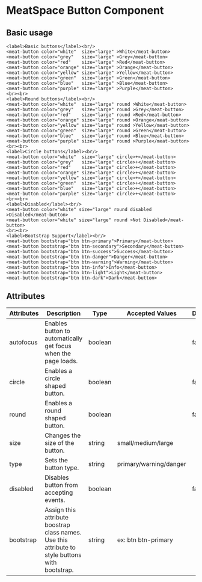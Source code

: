 # MeatSpace Button Component

## Basic usage
[](https://meat-space.org/web_components/meat-button/meat-button-demo.html ':include :type=iframe width=100% height=800px')

```
<label>Basic buttons</label><br/>
<meat-button color="white"  size="large" >White</meat-button>
<meat-button color="grey"   size="large" >Grey</meat-button>
<meat-button color="red"    size="large" >Red</meat-button>
<meat-button color="orange" size="large" >Orange</meat-button>
<meat-button color="yellow" size="large" >Yellow</meat-button>
<meat-button color="green"  size="large" >Green</meat-button>
<meat-button color="blue"   size="large" >Blue</meat-button>
<meat-button color="purple" size="large" >Purple</meat-button>
<br><br>
<label>Round buttons</label><br/>
<meat-button color="white"  size="large" round >White</meat-button>
<meat-button color="grey"   size="large" round >Grey</meat-button>
<meat-button color="red"    size="large" round >Red</meat-button>
<meat-button color="orange" size="large" round >Orange</meat-button>
<meat-button color="yellow" size="large" round >Yellow</meat-button>
<meat-button color="green"  size="large" round >Green</meat-button>
<meat-button color="blue"   size="large" round >Blue</meat-button>
<meat-button color="purple" size="large" round >Purple</meat-button>
<br><br>
<label>Circle buttons</label><br/>
<meat-button color="white"  size="large" circle>+</meat-button>
<meat-button color="grey"   size="large" circle>+</meat-button>
<meat-button color="red"    size="large" circle>+</meat-button>
<meat-button color="orange" size="large" circle>+</meat-button>
<meat-button color="yellow" size="large" circle>+</meat-button>
<meat-button color="green"  size="large" circle>+</meat-button>
<meat-button color="blue"   size="large" circle>+</meat-button>
<meat-button color="purple" size="large" circle>+</meat-button>
<br><br>
<label>Disabled</label><br/>
<meat-button color="white" size="large" round disabled >Disabled</meat-button>
<meat-button color="white" size="large" round >Not Disabled</meat-button>
<br><br>
<label>Bootstrap Support</label><br/>
<meat-button bootstrap="btn btn-primary">Primary</meat-button>
<meat-button bootstrap="btn btn-secondary">Secondary</meat-button>
<meat-button bootstrap="btn btn-success">Success</meat-button>
<meat-button bootstrap="btn btn-danger">Danger</meat-button>
<meat-button bootstrap="btn btn-warning">Warning</meat-button>
<meat-button bootstrap="btn btn-info">Info</meat-button>
<meat-button bootstrap="btn btn-light">Light</meat-button>
<meat-button bootstrap="btn btn-dark">Dark</meat-button>
```
## Attributes
| Attributes | Description                                                   | Type    | Accepted Values | Default |
|------------|---------------------------------------------------------------|---------|-----------------|---------|
| autofocus  | Enables button to automatically get focus when the page loads.| boolean |                 | false   |
| circle     | Enables a circle shaped button.                               | boolean |                 | false   |
| round      | Enables a round shaped button.                                | boolean |                 | false   |
| size       | Changes the size of the button.                               | string  | small/medium/large |  |
| type       | Sets the button type.                                         | string  | primary/warning/danger|   |
| disabled   | Disables button from accepting events. | boolean |  | false | 
| bootstrap  | Assign this attribute boostrap class names. Use this attribute to style buttons with bootstrap.| string | ex: btn btn-primary | |